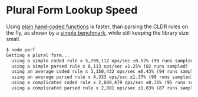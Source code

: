 # Plural Form Lookup Speed

Using [plain hand-coded functions](../src/cardinals.js) is faster, than parsing the CLDR rules on the fly, as shown by a [simple benchmark](../perf/index.js), while still keeping the library size small.

```txt
$ node perf
Getting a plural form...
  using a simple coded rule x 5,799,112 ops/sec ±0.52% (90 runs sampled)
  using a simple parsed rule x 8,113 ops/sec ±1.25% (82 runs sampled)
  using an average coded rule x 3,150,432 ops/sec ±0.43% (94 runs sampled)
  using an average parsed rule x 4,333 ops/sec ±1.37% (90 runs sampled)
  using a complicated coded rule x 2,800,479 ops/sec ±0.31% (95 runs sampled)
  using a complicated parsed rule x 2,881 ops/sec ±1.03% (87 runs sampled)
```
